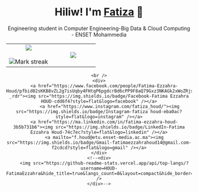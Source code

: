 
<!--<p align="center">
  <a href="https://github.com/DenverCoder1/readme-typing-svg"><img src="https://readme-typing-svg.herokuapp.com?font=Time+New+Roman&color=cyan&size=25&center=true&vCenter=true&width=600&height=100&lines=HOUD+Fatima-Ezzahra;Engineering+student;Computer+Engineering;Big+Data+and+Cloud+Computing"></a>
</p>
-->

<div align="center">
	<h1>Hiliw! I'm <a href="https://github.com/HOUD-FatimaEzzahra">Fatiza</a> 🌸</h1>
	<div>Engineering student in Computer Engineering-Big Data & Cloud Computing - ENSET Mohammedia</div>




<!--- stats & Trophy (start) -->
<p align="center">
  <!--- stats (start) -->
<table align="center">
<tr border="none">
<td width="50%" align="center">
  
  <img  align="center"  src="https://github-readme-stats.vercel.app/api?username=HOUD-FatimaEzzahra&theme=dark&show_icons=true&count_private=true" />
  <br></br>
  <img  title="🔥 Get streak stats for your profile at git.io/streak-stats" alt="Mark streak" src="https://github-readme-streak-stats.herokuapp.com/?user=HOUD-FatimaEzzahra&theme=dark&hide_border=false" /> 
</td>

<td width="50%" align="center">

  <img  align="center"  src="https://github-readme-stats.anuraghazra1.vercel.app/api/top-langs/?username=HOUD-FatimaEzzahra&theme=dark&hide_border=false&no-bg=true&no-frame=true&langs_count=10"/>
  
  </td>
</tr>
</table>
<!--- stats (end) -->




 
	<br />
	<div>
		<a href="https://www.facebook.com/people/Fatima-Ezzahra-Houd/pfbid02sKKB8vZL2g7isUqby4FHtqP6pgdcrBd6cPP9F8aQ79Gxz3NKAGk2xWoZRjsHco9ul/?_rdr"><img src="https://img.shields.io/badge/Facebook-Fatima Ezzahra HOUD-cdd6f4?style=flat&logo=facebook" /></a>
			<a href="https://www.instagram.com/fatiza_houd/"><img src="https://img.shields.io/badge/Instagram-fatiza houd-eba0ac?style=flat&logo=instagram" /></a>
		<a href="https://ma.linkedin.com/in/fatima-ezzahra-houd-3b5b731b6"><img src="https://img.shields.io/badge/LinkedIn-Fatima Ezzahra Houd-74c7ec?style=flat&logo=linkedin" /></a>
		<a mailto="f.houd@etu.enset-media.ac.ma"><img src="https://img.shields.io/badge/Gmail-fatimaezzahrahoud14@gmail.com-f2cdcd?style=flat&logo=gmail" /></a>
	</div>
	<!--<div>
		<img src="https://github-readme-stats.vercel.app/api/top-langs/?username=HOUD-FatimaEzzahra&hide_title=true&langs_count=8&layout=compact&hide_border=true&theme=transparent&text_color=cdd6f4&icon_color=cba6f7&title_color=94e2d5" />
	</div>-->
	
	
</div>

<!--<details>
	<summary>Projects</summary>
	<ul>
		<li><a href="https://mathletedev.github.io">MathleteDev</a> - Terminal emulator portfolio</li>
		<li><a href="https://github.com/mathletedev/dotfiles">dotfiles</a> - Arch Linux config files</li>
		<li><a href="https://github.com/mathletedev/fynn">Fynn</a> - Discord math bot</li>
		<li><a href="https://mathletedev.github.io/nebulii">nebulii</a> - Real-time chat app</li>
		<li><a href="https://mathletedev.github.io/shady21">Shady 21</a> - Shady 21 minimax algorithm</li>
		<li><a href="https://github.com/mathletedev/game-of-life">Game of Life</a> - Conway's cellular atomaton</li>
	</ul>
</details>
-->


	



